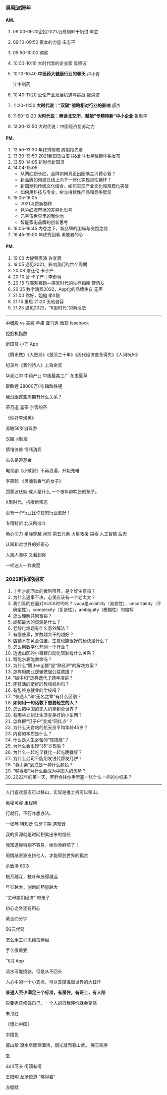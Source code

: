 ### 吴晓波跨年

#### AM.

1. 09:00-09:10企投2021:沉舟侧畔千帆过 卓立

2. 09:10-09:50 资本的力量 宋志平

3. 09:50-10:00 颁奖

4. 10:00-10:10 大时代里的企业家 吴晓波

5. 10:10-10:40 **中医药大健康行业的春天** 卢小青

   江中制药

   

6. 10:40-11:20 公论产业发展机遇与挑战 崔洪波

7. 11:20-11:50 **大时代说：“双碳”战略相对行业的影响** 郝杰

8. 11:50-12:20 **大时代说：解读北交所，赋能”专精特新“中小企业** 张奥平

9. 12:20-12:50 大时代说：中国经济复苏动力

#### PM.

1. 12:50-13:30 年终秀前瞻 周期抢先看
2. 13:30-13:50 2021新国货白皮书&北斗七星赋能体系发布
3. 13:50-14:05 新时代新国货
4. 14:04-15:05 
	- 从网红到长红，品牌如何真正出圈确立消费心智？
	- 新品牌如何通过线上向下一体化实现良性循环？
	- 新国潮和传统文化结合，如何实现产业文化和规模化突破
	- 如何用科技与专业，树立持续性产品和竞争壁垒
5. 15:05-16:05
	- 2021消费新物种
	- 竞争红海市场的差异化思考
	- 元宇宙世界里的我你他
	- 智能家电品牌的创新思考
6. 16:05-16:45 内卷之下，新品牌的困局与突围之路
7. 16:45-19:00 年终秀回看 勇敢者的心

#### PM.

1. 19:00 大提琴表演 许宣涵
2. 19:05 遇见2021，影响我们的六个周期
3. 20:08 赠汪伦 卡子严
4. 20:10 营 卡子严｜李奇萌
5. 20:15 与滞涨赛跑—滞涨时代的生存指南 管清友
6. 20:35 数字消费2022，App化的品牌生存 无声
7. 21:00 你好，姐姐 李X懿
8. 21:15 重启 21:20 无地自容
9. 21:25 遇见2022，“K型时代”的新活法

---

中概股 vs 美股 苹果 亚马逊 微软 fasebook

挖掘机指数

新国货 小芒 App

《腾讯做》《大败局》《激荡三十年》《历代经济变革得失》《人间杭州》

纪录片《我的诗人》上海金奖

华润江中 中药产业 中国最美工厂  冬虫夏草

碳酸锂 28000万/吨 磷酸铁锂 

我没跟这些周期有什么关系？

茶百道 喜茶 奈雪的茶 

《你好李焕英》

苏敏56岁自驾游

汉服  jk制服

情绪价值 情绪消费

头头是道基金

电视剧《小敏家》不再浪漫，开始充电

李筱懿 《灵魂有香气的女子》

西蒙波伏娃 成人是什么,一个被年龄吹胀的孩子。

K型时代，抗疫新常态

没有一个行业比你在的行业更好！

专精特新 北交所成立

地心引力 星际穿越 月球 第五元素 火星救援 探索 人工智能 后天

认知和对世界的好奇心

人潮人海中 又看到你

一样迷人一样美丽



### 2022时间的朋友

1. 十年才能回本的微利项目，是个好生意吗？
2. 为什么遇事不决，心里应该有一个老太太？
3. 我们真的在面对VUCA时代吗？  vuca是volatility（易变性），uncertainty（不确定性），complexity（复杂性），ambiguity（模糊性）的缩写
4. 怎么理解共同富裕？
5. 成都最大的资源是什么？
6. 老龄化难题有什么意外解法？
7. 有哪些事，岁数越大干的越好？
8. 店铺不在黄金位置，生意也能很好的秘诀是什么？
9. 怎么用数字化开创一个行业？
10. 边远山区的小哥跟自动化驾驶有什么关系？
11. 智能水表能救命吗？
12. 为什么“腾[teng]挪”是“熟经济”的解决方案？
13. 怎样用商业逻辑做强公益救援？
13. “碳中和”怎样迭代了跨年演讲？
13. 还有活的挺好的教培机构吗？
13. 有包终身就业的学校吗？
13. “普通人”和“无名之辈”有什么区别？
13. **如何用一句话救下想要轻生的人？**
13. 怎么把中国的无人机卖到全世界？
13. 有哪些立刻让生活变美好的小东西？
13. 怎样把“钉子户”变成“网红点”？
13. 为什么天宫站的航天员平均年龄45岁？
13. 内卷的本质是什么？
13. 什么是人生必备的“软技能”？
13. 为什么会出现“35”岁现象？
13. 为什么一起吃早餐比一起吃晚餐好？
13. 为什么公司不能用发钱代替发月饼？
13. “暮山紫”到底是一种什么颜色？
13. “够得着”为什么会成为中国人的优势？
13. 2022年的第一天，罗胖会往你手里塞一张什么一样的小纸条？

---

人门喜欢意志可以移山，实际是推土机可以移山。

奥秘可容 里程碑 

行就行，不行咋想办法。

一张琴 待知音 伯牙子期 遇知音 

我的资源就是时间积累出来的信任

我知道你特别不容易，给你添麻烦了！

用情绪资源支持他人，才能得到世界的犒赏

俞敏洪 60岁

根系越深，枝叶伸展得越远

年岁越大，创新的胆量越大

”丈母娘们经济“ 带孩子 

初心之外还有用心

黄金四分钟

5G云代驾

怎么用工程思维找伴侣

手艺很重要

飞书 App

流水可能绕路，但是从不回头

人心中的一个小支点，可以支撑撬起世界的大杠杆

**普通人至少满足三个标准，有房住，有班上，有人陪**

只要愿意修饰自己，一个人的自我评价就会变高

朱顶红

《惠此中国》

中国色 

暮山紫 潦水尽而寒潭清，烟光凝而暮山紫。 滕王阁序

玄

山川可亲 街镇有情

王阳明 龙场悟道 “够得着” 

赤壁赋 

